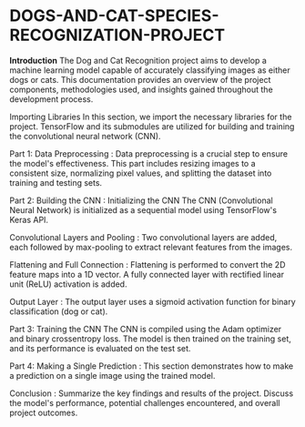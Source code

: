 # DOGS-AND-CAT-SPECIES-RECOGNIZATION-PROJECT

**Introduction**
The Dog and Cat Recognition project aims to develop a machine learning model capable of accurately classifying images as either dogs or cats. This documentation provides an overview of the project components, methodologies used, and insights gained throughout the development process.

Importing Libraries
In this section, we import the necessary libraries for the project. TensorFlow and its submodules are utilized for building and training the convolutional neural network (CNN).

Part 1: Data Preprocessing :
Data preprocessing is a crucial step to ensure the model's effectiveness. This part includes resizing images to a consistent size, normalizing pixel values, and splitting the dataset into training and testing sets.

Part 2: Building the CNN :
Initializing the CNN
The CNN (Convolutional Neural Network) is initialized as a sequential model using TensorFlow's Keras API.

Convolutional Layers and Pooling :
Two convolutional layers are added, each followed by max-pooling to extract relevant features from the images.

Flattening and Full Connection :
Flattening is performed to convert the 2D feature maps into a 1D vector. A fully connected layer with rectified linear unit (ReLU) activation is added.

Output Layer : 
The output layer uses a sigmoid activation function for binary classification (dog or cat).

Part 3: Training the CNN
The CNN is compiled using the Adam optimizer and binary crossentropy loss. The model is then trained on the training set, and its performance is evaluated on the test set.

Part 4: Making a Single Prediction :
This section demonstrates how to make a prediction on a single image using the trained model.

Conclusion :
Summarize the key findings and results of the project. Discuss the model's performance, potential challenges encountered, and overall project outcomes.


